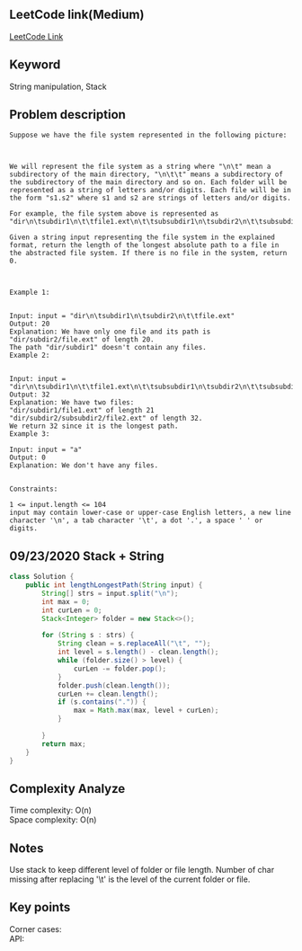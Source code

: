 ## LeetCode link(Medium)
[LeetCode Link](https://leetcode.com/problems/longest-absolute-file-path/)
 
## Keyword
String manipulation, Stack

## Problem description
```
Suppose we have the file system represented in the following picture:



We will represent the file system as a string where "\n\t" mean a subdirectory of the main directory, "\n\t\t" means a subdirectory of the subdirectory of the main directory and so on. Each folder will be represented as a string of letters and/or digits. Each file will be in the form "s1.s2" where s1 and s2 are strings of letters and/or digits.

For example, the file system above is represented as "dir\n\tsubdir1\n\t\tfile1.ext\n\t\tsubsubdir1\n\tsubdir2\n\t\tsubsubdir2\n\t\t\tfile2.ext".

Given a string input representing the file system in the explained format, return the length of the longest absolute path to a file in the abstracted file system. If there is no file in the system, return 0.

 

Example 1:


Input: input = "dir\n\tsubdir1\n\tsubdir2\n\t\tfile.ext"
Output: 20
Explanation: We have only one file and its path is "dir/subdir2/file.ext" of length 20.
The path "dir/subdir1" doesn't contain any files.
Example 2:


Input: input = "dir\n\tsubdir1\n\t\tfile1.ext\n\t\tsubsubdir1\n\tsubdir2\n\t\tsubsubdir2\n\t\t\tfile2.ext"
Output: 32
Explanation: We have two files:
"dir/subdir1/file1.ext" of length 21
"dir/subdir2/subsubdir2/file2.ext" of length 32.
We return 32 since it is the longest path.
Example 3:

Input: input = "a"
Output: 0
Explanation: We don't have any files.
 

Constraints:

1 <= input.length <= 104
input may contain lower-case or upper-case English letters, a new line character '\n', a tab character '\t', a dot '.', a space ' ' or digits.
```
## 09/23/2020 Stack + String
```java
class Solution {
    public int lengthLongestPath(String input) {
        String[] strs = input.split("\n");
        int max = 0;
        int curLen = 0;
        Stack<Integer> folder = new Stack<>();
        
        for (String s : strs) {
            String clean = s.replaceAll("\t", "");
            int level = s.length() - clean.length();
            while (folder.size() > level) {
                curLen -= folder.pop();
            }
            folder.push(clean.length());
            curLen += clean.length();
            if (s.contains(".")) {
                max = Math.max(max, level + curLen);
            }
            
        }
        return max;
    }
}
```

## Complexity Analyze
Time complexity: O(n)  
Space complexity: O(n)

## Notes
Use stack to keep different level of folder or file length. Number of char missing after replacing '\t' is the level of the current folder or file.  

## Key points
Corner cases:   
API: